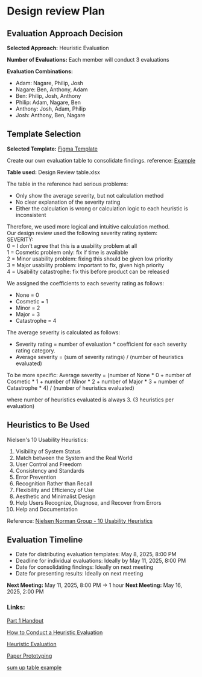 # Design review Plan

## Evaluation Approach Decision

**Selected Approach:** Heuristic Evaluation

**Number of Evaluations:** Each member will conduct 3 evaluations

**Evaluation Combinations:**
  - Adam: Nagare, Philip, Josh
  - Nagare: Ben, Anthony, Adam
  - Ben: Philip, Josh, Anthony
  - Philip: Adam, Nagare, Ben
  - Anthony: Josh, Adam, Philip
  - Josh: Anthony, Ben, Nagare

## Template Selection

**Selected Template:** [Figma Template](https://www.figma.com/community/file/905622673082476274)

Create our own evaluation table to consolidate findings.
reference: [Example](https://www.researchgate.net/publication/340895224_Usability_evaluation_of_a_comprehensive_national_health_information_system_A_heuristic_evaluation)

**Table used:**
Design Review table.xlsx

The table in the reference had serious problems:
- Only show the average severity, but not calculation method
- No clear explanation of the severity rating
- Either the calculation is wrong or calculation logic to each heuristic is inconsistent

Therefore, we used more logical and intuitive calculation method.  
Our design review used the following severity rating system:  
SEVERITY:  
0 = I don't agree that this is a usability problem at all  
1 = Cosmetic problem only: fix if time is available  
2 = Minor usability problem: fixing this should be given low priority  
3 = Major usability problem: important to fix, given high priority  
4 = Usability catastrophe: fix this before product can be released  

We assigned the coefficients to each severity rating as follows:
- None = 0
- Cosmetic = 1
- Minor = 2
- Major = 3
- Catastrophe = 4

The average severity is calculated as follows:
- Severity rating = number of evaluation * coefficient
for each severity rating category.
- Average severity = (sum of severity ratings) / (number of heuristics evaluated)

To be more specific:
Average severity = (number of None * 0 + number of Cosmetic * 1 + number of Minor * 2 + number of Major * 3 + number of Catastrophe * 4) / (number of heuristics evaluated)

where number of heuristics evaluated is always 3. (3 heuristics per evaluation) 


## Heuristics to Be Used
Nielsen's 10 Usability Heuristics:
1. Visibility of System Status
2. Match between the System and the Real World
3. User Control and Freedom
4. Consistency and Standards
5. Error Prevention
6. Recognition Rather than Recall
7. Flexibility and Efficiency of Use
8. Aesthetic and Minimalist Design
9. Help Users Recognize, Diagnose, and Recover from Errors
10. Help and Documentation

Reference: [Nielsen Norman Group - 10 Usability Heuristics](https://www.nngroup.com/articles/ten-usability-heuristics/)

## Evaluation Timeline
- Date for distributing evaluation templates: May 8, 2025, 8:00 PM
- Deadline for individual evaluations: Ideally by May 11, 2025, 8:00 PM
- Date for consolidating findings: Ideally on next meeting
- Date for presenting results: Ideally on next meeting

**Next Meeting:** May 11, 2025, 8:00 PM -> 1 hour
**Next Meeting:** May 16, 2025, 2:00 PM


### Links:

[Part 1 Handout](https://ecs.wgtn.ac.nz/Courses/SWEN303_2025T1/GroupProjectPart1)

[How to Conduct a Heuristic Evaluation](https://www.nngroup.com/articles/how-to-conduct-a-heuristic-evaluation/)

[Heuristic Evaluation](https://www.interaction-design.org/literature/topics/heuristic-evaluation)

[Paper Prototyping](https://alistapart.com/article/paperprototyping/)

[sum up table example](https://www.researchgate.net/publication/340895224_Usability_evaluation_of_a_comprehensive_national_health_information_system_A_heuristic_evaluation)
